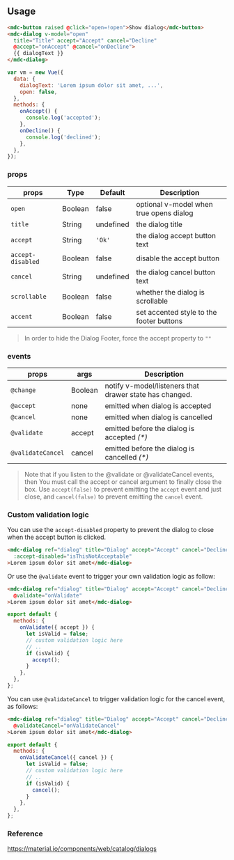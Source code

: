 ## Usage

```html
<mdc-button raised @click="open=!open">Show dialog</mdc-button>
<mdc-dialog v-model="open"
  title="Title" accept="Accept" cancel="Decline"
  @accept="onAccept" @cancel="onDecline">
  {{ dialogText }}
</mdc-dialog>
```

```javascript
var vm = new Vue({
  data: {
    dialogText: 'Lorem ipsum dolor sit amet, ...',
    open: false,
  },
  methods: {
    onAccept() {
      console.log('accepted');
    },
    onDecline() {
      console.log('declined');
    },
  },
});
```

### props

| props             | Type    | Default    | Description                              |
| ----------------- | ------- | ---------- | ---------------------------------------- |
| `open`            | Boolean | false      | optional v-model when true opens dialog  |
| `title`           | String  | undefined  | the dialog title                         |
| `accept`          | String  | `'Ok'`     | the dialog accept button text            |
| `accept-disabled` | Boolean | false      | disable the accept button                |
| `cancel`          | String  | undefined  | the dialog cancel button text            |
| `scrollable`      | Boolean | false      | whether the dialog is scrollable         |
| `accent`          | Boolean | false      | set accented style to the footer buttons |

> In order to hide the Dialog Footer, force the accept property to `""`  

### events

| props             | args    | Description                                             |
| ----------------- | ------- | ------------------------------------------------------- |
| `@change`         | Boolean | notify v-model/listeners that drawer state has changed. |
| `@accept`         | none    | emitted when dialog is accepted                         |
| `@cancel`         | none    | emitted when dialog is cancelled                        |
| `@validate`       | accept  | emitted before the dialog is accepted _(\*)_            |
| `@validateCancel` | cancel  | emitted before the dialog is cancelled _(\*)_           |

> Note that if you listen to the @validate or @validateCancel events, then You must call
> the accept or cancel argument to finally close the box. Use `accept(false)` to
> prevent emitting the `accept` event and just close, and `cancel(false)` to prevent emitting
> the `cancel` event.

### Custom validation logic

You can use the `accept-disabled` property to prevent the dialog to close
when the accept button is clicked.

```html
<mdc-dialog ref="dialog" title="Dialog" accept="Accept" cancel="Decline"
  :accept-disabled="isThisNotAcceptable"
>Lorem ipsum dolor sit amet</mdc-dialog>
```

Or use the `@validate` event to trigger your own validation logic as follow:

```html
<mdc-dialog ref="dialog" title="Dialog" accept="Accept" cancel="Decline"
  @validate="onValidate"
>Lorem ipsum dolor sit amet</mdc-dialog>
```

```javascript
export default {
  methods: {
    onValidate({ accept }) {
      let isValid = false;
      // custom validation logic here
      // ..
      if (isValid) {
        accept();
      }
    },
  },
};
```

You can use `@validateCancel` to trigger validation logic for the cancel event, as follows:

```html
<mdc-dialog ref="dialog" title="Dialog" accept="Accept" cancel="Decline"
  @validateCancel="onValidateCancel"
>Lorem ipsum dolor sit amet</mdc-dialog>
```

```javascript
export default {
  methods: {
    onValidateCancel({ cancel }) {
      let isValid = false;
      // custom validation logic here
      // ..
      if (isValid) {
        cancel();
      }
    },
  },
};
```

### Reference

<https://material.io/components/web/catalog/dialogs>
